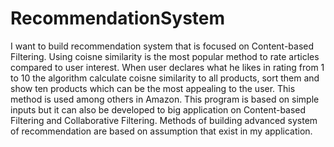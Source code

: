 # RecommendationSystem
I want to build recommendation system that is focused on Content-based Filtering.
Using coisne similarity is the most popular method to rate articles compared to user interest.
When user declares what he likes in rating from 1 to 10 the algorithm calculate coisne similarity to all products, sort them
and show ten products which can be the most appealing to the user.
This method is used among others in Amazon. This program is based on simple inputs but it can also be 
developed to big application on Content-based Filtering and Collaborative Filtering. Methods of building advanced system
of recommendation are based on assumption that exist in my application.
